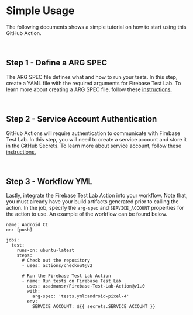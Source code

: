 # Simple Usage
The following documents shows a simple tutorial on how to start using this GitHub Action.

<br>

## Step 1 - Define a ARG SPEC
The ARG SPEC file defines what and how to run your tests. In this step, create a YAML file with the required arguments for Firebase Test Lab. To learn more about creating a ARG SPEC file, follow these [instructions.](ARG_SPEC.md)

<br>

## Step 2 - Service Account Authentication
GitHub Actions will require authentication to communicate with Firebase Test Lab. In this step, you will need to create a service account and store it in the GitHub Secrets. To learn more about service account, follow these [instructions.](SERVICE_ACCOUNT.md)

<br>

## Step 3 - Workflow YML
Lastly, integrate the Firebase Test Lab Action into your workflow. Note that, you must already have your build artifacts generated prior to calling the action. In the job, specify the `arg-spec` and `SERVICE_ACCOUNT` properties for the action to use. An example of the workflow can be found below.
```
name: Android CI
on: [push]

jobs:
  test:
    runs-on: ubuntu-latest
    steps:
      # Check out the repository
      - uses: actions/checkout@v2

      # Run the Firebase Test Lab Action
      - name: Run tests on Firebase Test Lab
        uses: asadmansr/Firebase-Test-Lab-Action@v1.0
        with:
          arg-spec: 'tests.yml:android-pixel-4'
        env:
          SERVICE_ACCOUNT: ${{ secrets.SERVICE_ACCOUNT }}
```